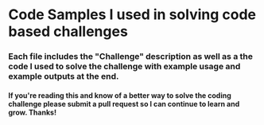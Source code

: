 # Code Samples I used in solving code based challenges

### Each file includes the "Challenge" description as well as a the code I used to solve the challenge with example usage and example outputs at the end. 

#### If you're reading this and know of a better way to solve the coding challenge please submit a pull request so I can continue to learn and grow. Thanks!
